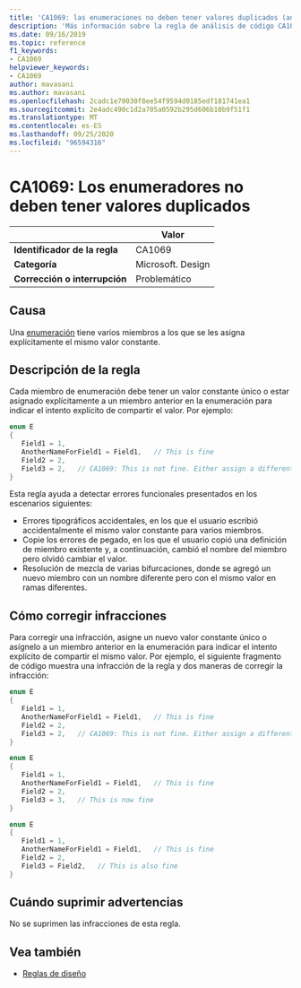 ```yaml
---
title: 'CA1069: las enumeraciones no deben tener valores duplicados (análisis de código)'
description: 'Más información sobre la regla de análisis de código CA1069: las enumeraciones no deben tener valores duplicados'
ms.date: 09/16/2019
ms.topic: reference
f1_keywords:
- CA1069
helpviewer_keywords:
- CA1069
author: mavasani
ms.author: mavasani
ms.openlocfilehash: 2cadc1e70030f8ee54f9594d0185edf181741ea1
ms.sourcegitcommit: 2e4adc490c1d2a705a0592b295d606b10b9f51f1
ms.translationtype: MT
ms.contentlocale: es-ES
ms.lasthandoff: 09/25/2020
ms.locfileid: "96594316"
---
```

# <a name="ca1069-enums-should-not-have-duplicate-values"></a>CA1069: Los enumeradores no deben tener valores duplicados

| | Valor |
|-|-|
| **Identificador de la regla** |CA1069|
| **Categoría** |Microsoft. Design|
| **Corrección o interrupción** |Problemático|

## <a name="cause"></a>Causa

Una [enumeración](../../../csharp/language-reference/builtin-types/enum.md) tiene varios miembros a los que se les asigna explícitamente el mismo valor constante.

## <a name="rule-description"></a>Descripción de la regla

Cada miembro de enumeración debe tener un valor constante único o estar asignado explícitamente a un miembro anterior en la enumeración para indicar el intento explícito de compartir el valor. Por ejemplo:

```csharp
enum E
{
   Field1 = 1,
   AnotherNameForField1 = Field1,   // This is fine
   Field2 = 2,
   Field3 = 2,   // CA1069: This is not fine. Either assign a different constant value or 'Field2' to indicate explicit intent of sharing value.
}
```

Esta regla ayuda a detectar errores funcionales presentados en los escenarios siguientes:

- Errores tipográficos accidentales, en los que el usuario escribió accidentalmente el mismo valor constante para varios miembros.
- Copie los errores de pegado, en los que el usuario copió una definición de miembro existente y, a continuación, cambió el nombre del miembro pero olvidó cambiar el valor.
- Resolución de mezcla de varias bifurcaciones, donde se agregó un nuevo miembro con un nombre diferente pero con el mismo valor en ramas diferentes.

## <a name="how-to-fix-violations"></a>Cómo corregir infracciones

Para corregir una infracción, asigne un nuevo valor constante único o asígnelo a un miembro anterior en la enumeración para indicar el intento explícito de compartir el mismo valor. Por ejemplo, el siguiente fragmento de código muestra una infracción de la regla y dos maneras de corregir la infracción:

```csharp
enum E
{
   Field1 = 1,
   AnotherNameForField1 = Field1,   // This is fine
   Field2 = 2,
   Field3 = 2,   // CA1069: This is not fine. Either assign a different constant value or 'Field2' to indicate explicit intent of sharing value.
}
```

```csharp
enum E
{
   Field1 = 1,
   AnotherNameForField1 = Field1,   // This is fine
   Field2 = 2,
   Field3 = 3,   // This is now fine
}
```

```csharp
enum E
{
   Field1 = 1,
   AnotherNameForField1 = Field1,   // This is fine
   Field2 = 2,
   Field3 = Field2,   // This is also fine
}
```

## <a name="when-to-suppress-warnings"></a>Cuándo suprimir advertencias

No se suprimen las infracciones de esta regla.

## <a name="see-also"></a>Vea también

- [Reglas de diseño](design-warnings.md)
